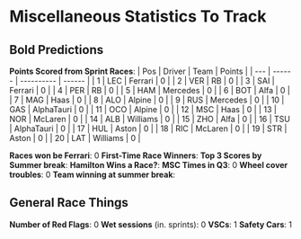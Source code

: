 # Miscellaneous Statistics To Track
## Bold Predictions
**Points Scored from Sprint Races**:
| Pos | Driver | Team       | Points |
| --- | ------ | ---------- | ------ |
| 1   | LEC    | Ferrari    | 0      |
| 2   | VER    | RB         | 0      |
| 3   | SAI    | Ferrari    | 0      |
| 4   | PER    | RB         | 0      |
| 5   | HAM    | Mercedes   | 0      |
| 6   | BOT    | Alfa       | 0      |
| 7   | MAG    | Haas       | 0      |
| 8   | ALO    | Alpine     | 0      |
| 9   | RUS    | Mercedes   | 0      |
| 10  | GAS    | AlphaTauri | 0      |
| 11  | OCO    | Alpine     | 0      |
| 12  | MSC    | Haas       | 0      |
| 13  | NOR    | McLaren    | 0      |
| 14  | ALB    | Williams   | 0      |
| 15  | ZHO    | Alfa       | 0      |
| 16  | TSU    | AlphaTauri | 0      |
| 17  | HUL    | Aston      | 0      |
| 18  | RIC    | McLaren    | 0      |
| 19  | STR    | Aston      | 0      |
| 20  | LAT    | Williams   | 0      |

**Races won be Ferrari**: 0
**First-Time Race Winners**: 
**Top 3 Scores by Summer break**: 
**Hamilton Wins a Race?**: 
**MSC Times in Q3**: 0
**Wheel cover troubles**: 0
**Team winning at summer break**: 

## General Race Things
**Number of Red Flags**: 0
**Wet sessions** (in. sprints): 0
**VSCs**: 1
**Safety Cars**: 1